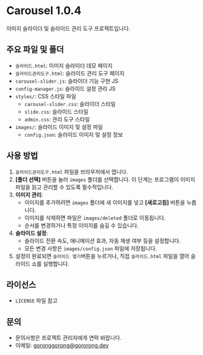 # Carousel 1.0.4

이미지 슬라이더 및 슬라이드 관리 도구 프로젝트입니다.

## 주요 파일 및 폴더

- `슬라이드.html`: 이미지 슬라이더 데모 페이지
- `슬라이드관리도구.html`: 슬라이드 관리 도구 페이지
- `carousel-slider.js`: 슬라이더 기능 구현 JS
- `config-manager.js`: 슬라이드 설정 관리 JS
- `styles/`: CSS 스타일 파일
  - `carousel-slider.css`: 슬라이더 스타일
  - `slide.css`: 슬라이드 스타일
  - `admin.css`: 관리 도구 스타일
- `images/`: 슬라이드 이미지 및 설정 파일
  - `config.json`: 슬라이드 이미지 및 설정 정보

## 사용 방법

1. `슬라이드관리도구.html` 파일을 브라우저에서 엽니다.
2. **[폴더 선택]** 버튼을 눌러 `images` 폴더를 선택합니다. 이 단계는 프로그램이 이미지 파일을 읽고 관리할 수 있도록 필수적입니다.
3. **이미지 관리**:
   - 이미지를 추가하려면 `images` 폴더에 새 이미지를 넣고 **[새로고침]** 버튼을 누릅니다.
   - 이미지를 삭제하면 파일은 `images/deleted` 폴더로 이동됩니다.
   - 순서를 변경하거나 특정 이미지를 숨길 수 있습니다.
4. **슬라이드 설정**:
   - 슬라이드 전환 속도, 애니메이션 효과, 자동 재생 여부 등을 설정합니다.
   - 모든 변경 사항은 `images/config.json` 파일에 저장됩니다.
5. 설정이 완료되면 `슬라이드 열기`버튼을 누르거나, 직접 `슬라이드.html` 파일을 열어 슬라이드 쇼를 실행합니다.

## 라이선스

- `LICENSE` 파일 참고

## 문의

- 문의사항은 프로젝트 관리자에게 연락 바랍니다.
- 이메일: [goronggorong@gororong.dev](mailto:goronggorong@gororong.dev)
